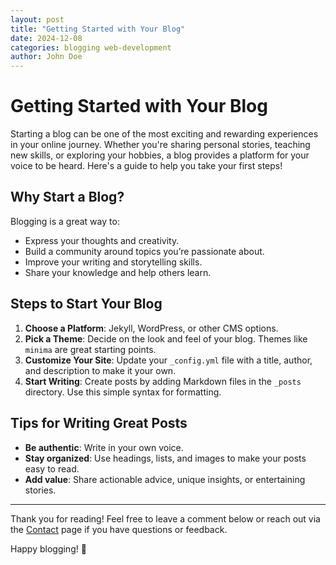 ```yaml
---
layout: post
title: "Getting Started with Your Blog"
date: 2024-12-08
categories: blogging web-development
author: John Doe
---
```


# Getting Started with Your Blog

Starting a blog can be one of the most exciting and rewarding experiences in your online journey. Whether you're sharing personal stories, teaching new skills, or exploring your hobbies, a blog provides a platform for your voice to be heard. Here's a guide to help you take your first steps!

## Why Start a Blog?

Blogging is a great way to:
- Express your thoughts and creativity.
- Build a community around topics you’re passionate about.
- Improve your writing and storytelling skills.
- Share your knowledge and help others learn.

## Steps to Start Your Blog

1. **Choose a Platform**: Jekyll, WordPress, or other CMS options.
2. **Pick a Theme**: Decide on the look and feel of your blog. Themes like `minima` are great starting points.
3. **Customize Your Site**: Update your `_config.yml` file with a title, author, and description to make it your own.
4. **Start Writing**: Create posts by adding Markdown files in the `_posts` directory. Use this simple syntax for formatting.

## Tips for Writing Great Posts

- **Be authentic**: Write in your own voice.
- **Stay organized**: Use headings, lists, and images to make your posts easy to read.
- **Add value**: Share actionable advice, unique insights, or entertaining stories.

---

Thank you for reading! Feel free to leave a comment below or reach out via the [Contact](contact.html) page if you have questions or feedback.

Happy blogging! 🎉
